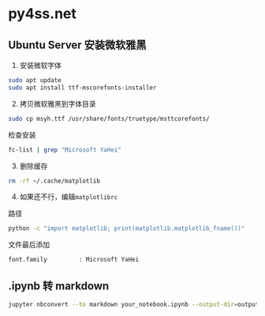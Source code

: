 # py4ss.net

## Ubuntu Server 安装微软雅黑

1. 安装微软字体
```bash
sudo apt update
sudo apt install ttf-mscorefonts-installer
```

2. 拷贝微软雅黑到字体目录
```bash
sudo cp msyh.ttf /usr/share/fonts/truetype/msttcorefonts/
```

检查安装

```bash
fc-list | grep "Microsoft YaHei"
```

3. 删除缓存
```bash
rm -rf ~/.cache/matplotlib
```

4. 如果还不行，编辑`matplotlibrc`

路径
```bash
python -c "import matplotlib; print(matplotlib.matplotlib_fname())"
```

文件最后添加

```
font.family         : Microsoft YaHei
```

## .ipynb 转 markdown
```bash
jupyter nbconvert --to markdown your_notebook.ipynb --output-dir=output_folder
```